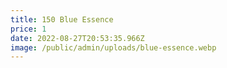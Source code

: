 ```yaml
---
title: 150 Blue Essence
price: 1
date: 2022-08-27T20:53:35.966Z
image: /public/admin/uploads/blue-essence.webp
---
```

